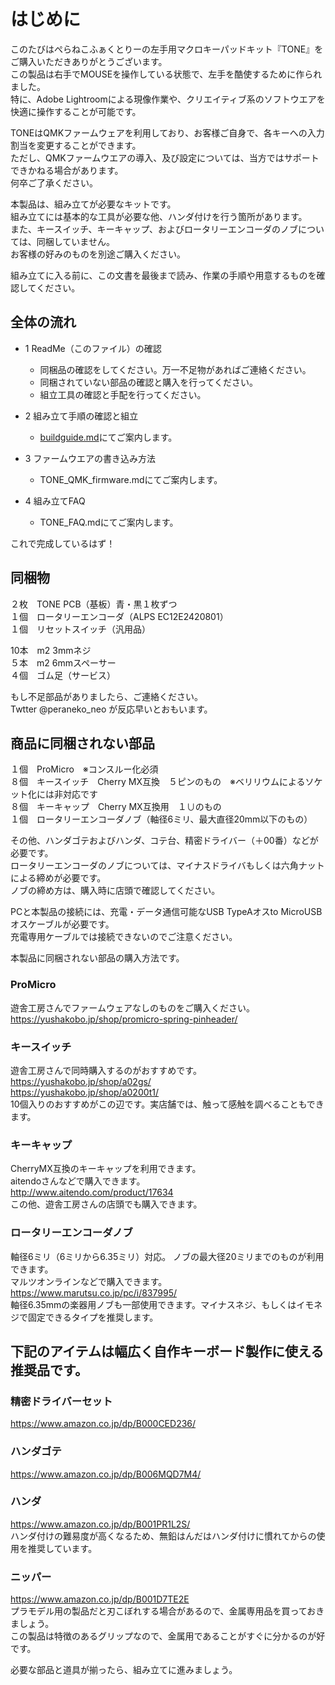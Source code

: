 # はじめに
このたびはぺらねこふぁくとりーの左手用マクロキーパッドキット『TONE』をご購入いただきありがとうございます。  
この製品は右手でMOUSEを操作している状態で、左手を酷使するために作られました。  
特に、Adobe Lightroomによる現像作業や、クリエイティブ系のソフトウエアを快適に操作することが可能です。  
  
TONEはQMKファームウェアを利用しており、お客様ご自身で、各キーへの入力割当を変更することができます。  
ただし、QMKファームウエアの導入、及び設定については、当方ではサポートできかねる場合があります。  
何卒ご了承ください。  
  

本製品は、組み立てが必要なキットです。  
組み立てには基本的な工具が必要な他、ハンダ付けを行う箇所があります。  
また、キースイッチ、キーキャップ、およびロータリーエンコーダのノブについては、同梱していません。  
お客様の好みのものを別途ご購入ください。  
  
組み立てに入る前に、この文書を最後まで読み、作業の手順や用意するものを確認してください。   
  
## 全体の流れ
  
- 1 ReadMe（このファイル）の確認  
  - 同梱品の確認をしてください。万一不足物があればご連絡ください。  
  - 同梱されていない部品の確認と購入を行ってください。  
  - 組立工具の確認と手配を行ってください。  
  
- 2 組み立て手順の確認と組立  
  - [buildguide.md](https://github.com/peraneko/TONE/blob/master/buildguide.md)にてご案内します。  
  
- 3 ファームウエアの書き込み方法  
  - TONE_QMK_firmware.mdにてご案内します。  
  
- 4 組み立てFAQ  
  - TONE_FAQ.mdにてご案内します。  

これで完成しているはず！  

## 同梱物  
２枚　TONE PCB（基板）青・黒１枚ずつ　  
１個　ロータリーエンコーダ（ALPS EC12E2420801）  
１個　リセットスイッチ（汎用品）  
  
10本　m2 3mmネジ  
５本　m2 6mmスペーサー  
４個　ゴム足（サービス）  
   
もし不足部品がありましたら、ご連絡ください。  
Twtter @peraneko_neo が反応早いとおもいます。  

  
## 商品に同梱されない部品  
１個　ProMicro　※コンスルー化必須  
８個　キースイッチ　Cherry MX互換　５ピンのもの　※ベリリウムによるソケット化には非対応です    
８個　キーキャップ　Cherry MX互換用　１∪のもの  
１個　ロータリーエンコーダノブ（軸径6ミリ、最大直径20mm以下のもの）  
  
その他、ハンダゴテおよびハンダ、コテ台、精密ドライバー（＋00番）などが必要です。  
ロータリーエンコーダのノブについては、マイナスドライバもしくは六角ナットによる締めが必要です。  
ノブの締め方は、購入時に店頭で確認してください。  

PCと本製品の接続には、充電・データ通信可能なUSB TypeAオスto MicroUSBオスケーブルが必要です。  
充電専用ケーブルでは接続できないのでご注意ください。
  
本製品に同梱されない部品の購入方法です。  
### ProMicro  
遊舎工房さんでファームウェアなしのものをご購入ください。  
https://yushakobo.jp/shop/promicro-spring-pinheader/  
  
### キースイッチ  
遊舎工房さんで同時購入するのがおすすめです。  
https://yushakobo.jp/shop/a02gs/  
https://yushakobo.jp/shop/a0200t1/  
10個入りのおすすめがこの辺です。実店舗では、触って感触を調べることもできます。  
  
### キーキャップ  
CherryMX互換のキーキャップを利用できます。  
aitendoさんなどで購入できます。  
http://www.aitendo.com/product/17634  
この他、遊舎工房さんの店頭でも購入できます。  
  
### ロータリーエンコーダノブ  
軸径6ミリ（6ミリから6.35ミリ）対応。
ノブの最大径20ミリまでのものが利用できます。  
マルツオンラインなどで購入できます。  
https://www.marutsu.co.jp/pc/i/837995/  
軸径6.35mmの楽器用ノブも一部使用できます。マイナスネジ、もしくはイモネジで固定できるタイプを推奨します。  
  
  
## 下記のアイテムは幅広く自作キーボード製作に使える推奨品です。  
  
### 精密ドライバーセット  
https://www.amazon.co.jp/dp/B000CED236/  
### ハンダゴテ  
https://www.amazon.co.jp/dp/B006MQD7M4/  
### ハンダ  
https://www.amazon.co.jp/dp/B001PR1L2S/  
ハンダ付けの難易度が高くなるため、無鉛はんだはハンダ付けに慣れてからの使用を推奨しています。  
### ニッパー
https://www.amazon.co.jp/dp/B001D7TE2E  
プラモデル用の製品だと刃こぼれする場合があるので、金属専用品を買っておきましょう。  
この製品は特徴のあるグリップなので、金属用であることがすぐに分かるのが好です。  
  
必要な部品と道具が揃ったら、組み立てに進みましょう。
